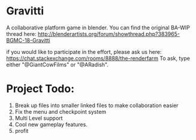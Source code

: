 # Gravitti

A collaborative platform game in blender. You can find the original BA-WIP thread here: http://blenderartists.org/forum/showthread.php?383965-BGMC-18-Gravitti

if you would like to participate in the effort, please ask us here: https://chat.stackexchange.com/rooms/8888/the-renderfarm
To ask, type either "@GiantCowFilms" or "@ARadish".

# Project Todo:

1. Break up files into smaller linked files to make collaboration easier
2. Fix the menu and checkpoint system
3. Multi Level support
4. Cool new gameplay features.
5. profit
